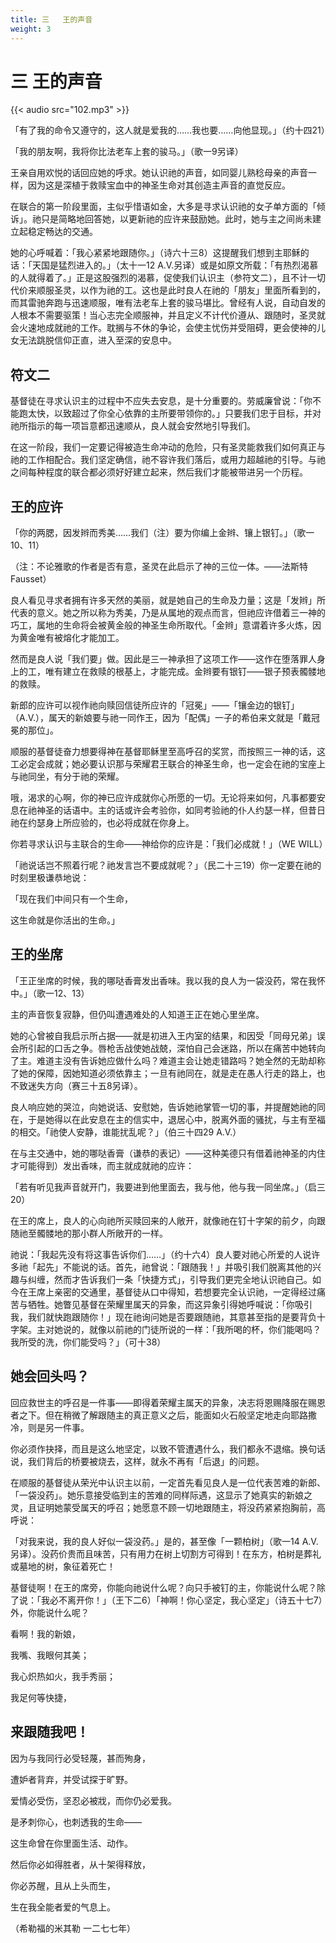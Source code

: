 ```yaml
---
title: 三   王的声音
weight: 3
---
```


# 三   王的声音
{{< audio src="102.mp3" >}}

「有了我的命令又遵守的，这人就是爱我的……我也要……向他显现。」（约十四21）

「我的朋友啊，我将你比法老车上套的骏马。」（歌一9另译）

王亲自用欢悦的话回应她的呼求。她认识祂的声音，如同婴儿熟稔母亲的声音一样，因为这是深植于救赎宝血中的神圣生命对其创造主声音的直觉反应。

在联合的第一阶段里面，主似乎惜语如金，大多是寻求认识祂的女子单方面的「倾诉」。祂只是简略地回答她，以更新祂的应许来鼓励她。此时，她与主之间尚未建立起稳定畅达的交通。

她的心呼喊着：「我心紧紧地跟随你。」（诗六十三8）这提醒我们想到主耶稣的话：「天国是猛烈进入的。」（太十一12 A.V.另译）或是如原文所载：「有热烈渴慕的人就得着了。」正是这股强烈的渴慕，促使我们认识主（参符文二），且不计一切代价来顺服圣灵，以作为祂的工。这也是此时良人在祂的「朋友」里面所看到的，而其雷驰奔跑与迅速顺服，唯有法老车上套的骏马堪比。曾经有人说，自动自发的人根本不需要驱策！当心志完全顺服神，并且定义不计代价遵从、跟随时，圣灵就会火速地成就祂的工作。耽搁与不休的争论，会使主忧伤并受阻碍，更会使神的儿女无法跳脱信仰正直，进入至深的安息中。


## 符文二

基督徒在寻求认识主的过程中不应失去安息，是十分重要的。劳威廉曾说：「你不能跑太快，以致超过了你全心依靠的主所要带领你的。」只要我们忠于目标，并对祂所指示的每一项旨意都迅速顺从，良人就会安然地引导我们。

在这一阶段，我们一定要记得被造生命冲动的危险，只有圣灵能救我们如何真正与祂的工作相配合。我们坚定确信，祂不容许我们落后，或用力超越祂的引导。与祂之间每种程度的联合都必须好好建立起来，然后我们才能被带进另一个历程。


## 王的应许

「你的两腮，因发辫而秀美……我们（注）要为你编上金辫、镶上银钉。」（歌一10、11）

（注：不论雅歌的作者是否有意，圣灵在此启示了神的三位一体。——法斯特 Fausset）

良人看见寻求者拥有许多天然的美丽，就是她自己的生命及力量；这是「发辫」所代表的意义。她之所以称为秀美，乃是从属地的观点而言，但祂应许借着三一神的巧工，属地的生命将会被黄金般的神圣生命所取代。「金辫」意谓着许多火炼，因为黄金唯有被熔化才能加工。

然而是良人说「我们要」做。因此是三一神承担了这项工作——这作在堕落罪人身上的工，唯有建立在救赎的根基上，才能完成。金辫要有银钉——银子预表髑髅地的救赎。

新郎的应许可以视作祂向赎回信徒所应许的「冠冕」——「镶金边的银钉」（A.V.），属天的新娘要与祂一同作王，因为「配偶」一子的希伯来文就是「戴冠冕的那位」。

顺服的基督徒奋力想要得神在基督耶稣里至高呼召的奖赏，而按照三一神的话，这工必定会成就；她必要认识那与荣耀君王联合的神圣生命，也一定会在祂的宝座上与祂同坐，有分于祂的荣耀。

哦，渴求的心啊，你的神已应许成就你心所愿的一切。无论将来如何，凡事都要安息在祂神圣的话语中。主的话或许会考验你，如同考验祂的仆人约瑟一样，但昔日祂在约瑟身上所应验的，也必将成就在你身上。

你若寻求认识与主联合的生命——神给你的应许是：「我们必成就！」（WE WILL）

「祂说话岂不照着行呢？祂发言岂不要成就呢？」（民二十三19）你一定要在祂的时刻里极谦恭地说：

「现在我们中间只有一个生命，

这生命就是你活出的生命。」


## 王的坐席

「王正坐席的时候，我的哪哒香膏发出香味。我以我的良人为一袋没药，常在我怀中。」（歌一12、13）

主的声音恢复寂静，但仍叫遭遇难处的人知道王正在她心里坐席。

她的心曾被自我启示所占据——就是初进入王内室的结果，和因受「同母兄弟」误会所引起的口舌之争。唇枪舌战使她战兢，深怕自己会迷路，所以在痛苦中她转向了主。难道主没有告诉她应做什么吗？难道主会让她走错路吗？她全然的无助却称了她的保障，因她知道必须依靠主；一旦有祂同在，就是走在愚人行走的路上，也不致迷失方向（赛三十五8另译）。

良人响应她的哭泣，向她说话、安慰她，告诉她祂掌管一切的事，并提醒她祂的同在，于是她得以在此安息在主的信实中，退居心中，脱离外面的骚扰，与主有至福的相交。「祂使人安静，谁能扰乱呢？」（伯三十四29 A.V.）

在与主交通中，她的哪哒香膏（谦恭的表记）——这种美德只有借着祂神圣的内住才可能得到）发出香味，而主就成就祂的应许：

「若有听见我声音就开门，我要进到他里面去，我与他，他与我一同坐席。」（启三20）

在王的席上，良人的心向祂所买赎回来的人敞开，就像祂在钉十字架的前夕，向跟随祂至髑髅地的那小群人所敞开的一样。

祂说：「我起先没有将这事告诉你们……」（约十六4）良人要对祂心所爱的人说许多祂「起先」不能说的话。首先，祂曾说：「跟随我！」并吸引我们脱离其他的兴趣与纠缠，然而才告诉我们一条「快捷方式」，引导我们更完全地认识祂自己。如今在王席上亲密的交通里，基督徒从口中得知，若想要完全认识祂，一定得经过痛苦与牺牲。她瞥见基督在荣耀里属天的异象，而这异象引得她呼喊说：「你吸引我，我们就快跑跟随你！」现在祂询问她是否要跟随祂，其意甚至指的是要背负十字架。主对她说的，就像以前祂的门徒所说的一样：「我所喝的杯，你们能喝吗？我所受的洗，你们能受吗？」（可十38）


## 她会回头吗？

回应救世主的呼召是一件事——即得着荣耀主属天的异象，决志将恩赐降服在赐恩者之下。但在稍微了解跟随主的真正意义之后，能面如火石般坚定地走向耶路撒冷，则是另一件事。

你必须作抉择，而且是这么地坚定，以致不管遭遇什么，我们都永不退缩。换句话说，我们背后的桥要被烧去，这样，就永不再有「后退」的问题。

在顺服的基督徒从荣光中认识主以前，一定首先看见良人是一位代表苦难的新郎、「一袋没药」。她乐意接受临到主的苦难的同样际遇，这显示了她真实的新娘之灵，且证明她蒙受属天的呼召；她愿意不顾一切地跟随主，将没药紧紧抱胸前，高呼说：

「对我来说，我的良人好似一袋没药。」是的，甚至像「一颗柏树」（歌一14 A.V.另译）。没药价贵而且味苦，只有用力在树上切割方可得到！在东方，柏树是葬礼或墓地的树，象征着死亡！

基督徒啊！在王的席旁，你能向祂说什么呢？向只手被钉的主，你能说什么呢？除了说：「我必不离开你！」（王下二6）「神啊！你心坚定，我心坚定」（诗五十七7）外，你能说什么呢？

看啊！我的新娘，

我嘴、我眼何其美；

我心炽热如火，我手秀丽；

我足何等快捷，


## 来跟随我吧！

因为与我同行必受轻蔑，甚而殉身，

遭妒者背弃，并受试探于旷野。

爱情必受伤，坚忍必被戕，而你仍必爱我。

是矛刺你心，也刺透我的生命——

这生命曾在你里面生活、动作。

然后你必如得胜者，从十架得释放，

你必苏醒，且从上头而生，

生在我全能者爱的气息上。

（希勒福的米其勒   一二七七年）
